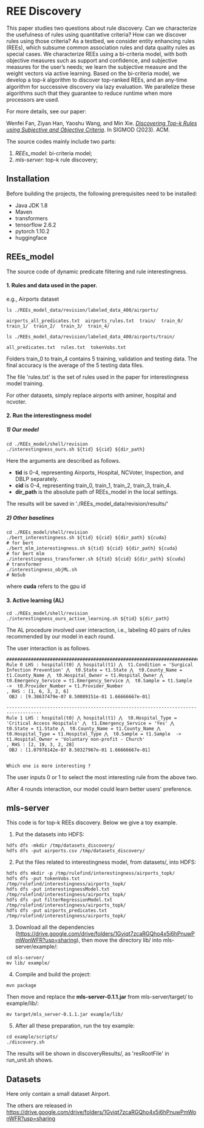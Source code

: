 # REE Discovery
This paper studies two questions about rule discovery. Can we characterize the usefulness of rules using quantitative criteria? How can we discover rules using those criteria? As a testbed, we consider entity enhancing rules (REEs), which subsume common association rules and data quality rules as special cases. We characterize REEs using a bi-criteria model, with both objective measures such as support and confidence, and subjective measures for the user’s needs; we learn the subjective measure and the weight vectors via active learning. Based on the bi-criteria model, we develop a top-𝑘 algorithm to discover top-ranked REEs, and an any-time algorithm for successive discovery via lazy evaluation. We parallelize these algorithms such that they guarantee to reduce runtime when more processors are used.

For more details, see our paper:

Wenfei Fan, Ziyan Han, Yaoshu Wang, and Min Xie. [*Discovering Top-k Rules using Subjective and Objective Criteria*](https://philo-vanguard.github.io/files/papers/Rule-Discovery-Top-k-SIGMOD23.pdf). In SIGMOD (2023). ACM.



The source codes mainly include two parts:
1. *REEs_model*: bi-criteria model;  
1. *mls-server*: top-k rule discovery;  

## Installation
Before building the projects, the following prerequisites need to be installed:
* Java JDK 1.8
* Maven
* transformers
* tensorflow 2.6.2
* pytorch 1.10.2 
* huggingface

## REEs_model
The source code of dynamic predicate filtering and rule interestingness.

#### 1. Rules and data used in the paper.
e.g., Airports dataset
```
ls ./REEs_model_data/revision/labeled_data_400/airports/

airports_all_predicates.txt  airports_rules.txt  train/  train_0/  train_1/  train_2/  train_3/  train_4/

ls ./REEs_model_data/revision/labeled_data_400/airports/train/

all_predicates.txt  rules.txt  tokenVobs.txt
```
Folders train_0 to train_4 contains 5 training, validation and testing data. The final accuracy is the average of the 5 testing data files.

The file 'rules.txt' is the set of rules used in the paper for interestingness model training.

For other datasets, simply replace airports with aminer, hospital and ncvoter.

#### 2. Run the interestingness model

##### 1) Our model
```
cd ./REEs_model/shell/revision
./interestingness_ours.sh ${tid} ${cid} ${dir_path}
```
Here the arguments are described as follows.

- **tid** is 0-4, representing Airports, Hospital, NCVoter, Inspection, and DBLP separately.
- **cid** is 0-4, representing train_0, train_1, train_2, train_3, train_4.
- **dir_path** is the absolute path of REEs_model in the local settings.

The results will be saved in './REEs_model_data/revision/results/'

##### 2) Other baselines
```
cd ./REEs_model/shell/revision
./bert_interestingness.sh ${tid} ${cid} ${dir_path} ${cuda}             # for bert
./bert_mlm_interestingness.sh ${tid} ${cid} ${dir_path} ${cuda}         # for bert mlm
./interestingness_transformer.sh ${tid} ${cid} ${dir_path} ${cuda}      # transformer
./interestingness_objML.sh                                              # NoSub
```
where **cuda** refers to the gpu id

#### 3. Active learning (AL)
```
cd ./REEs_model/shell/revision
./interestingness_ours_active_learning.sh ${tid} ${dir_path}
```
The AL procedure involved user interaction, i.e., labeling 40 pairs of rules recommended by our model in each round.

The user interaction is as follows.
```
###################################################################################
Rule 0 LHS : hospital(t0) ⋀ hospital(t1) ⋀  t1.Condition = 'Surgical Infection Prevention' ⋀  t0.State = t1.State ⋀  t0.County_Name = t1.County_Name ⋀  t0.Hospital_Owner = t1.Hospital_Owner ⋀  t0.Emergency_Service = t1.Emergency_Service ⋀  t0.Sample = t1.Sample  ->  t0.Provider_Number = t1.Provider_Number
, RHS : [1, 6, 3, 2, 6]
 OBJ : [9.38637479e-07 8.50089151e-01 1.66666667e-01]

-----------------------------------------------------------------------------------
Rule 1 LHS : hospital(t0) ⋀ hospital(t1) ⋀  t0.Hospital_Type = 'Critical Access Hospitals' ⋀  t1.Emergency_Service = 'Yes' ⋀  t0.State = t1.State ⋀  t0.County_Name = t1.County_Name ⋀  t0.Hospital_Type = t1.Hospital_Type ⋀  t0.Sample = t1.Sample  ->  t1.Hospital_Owner = 'Voluntary non-profit - Church'
, RHS : [2, 19, 3, 2, 28]
 OBJ : [1.07978142e-07 8.50327967e-01 1.66666667e-01]


Which one is more interesting ? 
```
The user inputs 0 or 1 to select the most interesting rule from the above two.

After 4 rounds interaction, our model could learn better users' preference.

## mls-server    
This code is for top-k REEs discovery. Below we give a toy example.

1. Put the datasets into HDFS:
```
hdfs dfs -mkdir /tmp/datasets_discovery/
hdfs dfs -put airports.csv /tmp/datasets_discovery/
```

2. Put the files related to interestingness model, from datasets/, into HDFS:
```
hdfs dfs mkdir -p /tmp/rulefind/interestingness/airports_topk/
hdfs dfs -put tokenVobs.txt /tmp/rulefind/interestingness/airports_topk/
hdfs dfs -put interestingnessModel.txt /tmp/rulefind/interestingness/airports_topk/
hdfs dfs -put filterRegressionModel.txt /tmp/rulefind/interestingness/airports_topk/
hdfs dfs -put airports_predicates.txt /tmp/rulefind/interestingness/airports_topk/
```
3. Download all the dependencies (https://drive.google.com/drive/folders/1Gviqt7zcaRGQho4x5i6hPnuwPmWonWFR?usp=sharing), then move the directory lib/ into mls-server/example/:
```
cd mls-server/
mv lib/ example/
```
4. Compile and build the project:
```
mvn package
```
Then move and replace the **mls-server-0.1.1.jar** from mls-server/target/ to example/lib/:
```
mv target/mls_server-0.1.1.jar example/lib/
```
5. After all these preparation, run the toy example:
```
cd example/scripts/
./discovery.sh
```
The results will be shown in discoveryResults/, as 'resRootFile' in run_unit.sh shows.

## Datasets
Here only contain a small dataset Airport.

The others are released in https://drive.google.com/drive/folders/1Gviqt7zcaRGQho4x5i6hPnuwPmWonWFR?usp=sharing


